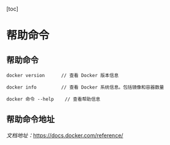 [toc]

# 帮助命令

## 帮助命令

```
docker version		// 查看 Docker 版本信息

docker info			// 查看 Docker 系统信息。包括镜像和容器数量				

docker 命令 --help	// 查看帮助信息
```

## 帮助命令地址

*文档地址：*<https://docs.docker.com/reference/>